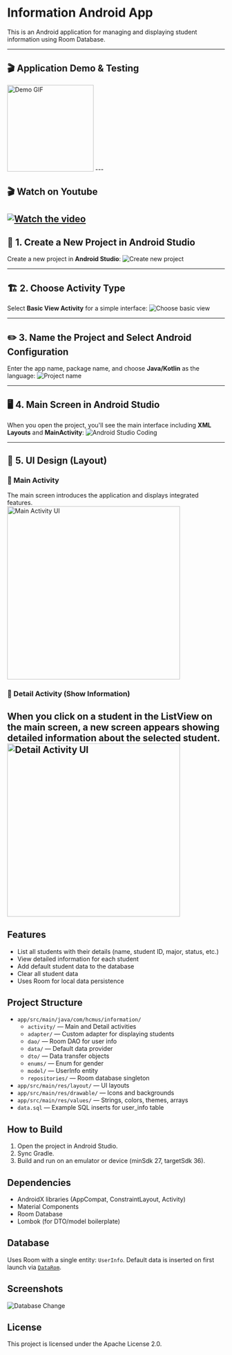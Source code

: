 # Information Android App

This is an Android application for managing and displaying student information using Room Database.

---
## 🎬 Application Demo & Testing
<img src="resource_readme/video.gif" width="200" alt="Demo GIF">
---

##  🎬 Watch on Youtube
[![Watch the video](https://img.youtube.com/vi/pQzRip2ektQ/maxresdefault.jpg)](https://youtube.com/shorts/pQzRip2ektQ)
---

## 🚀 1. Create a New Project in Android Studio
Create a new project in **Android Studio**:
![Create new project](resource_readme/1.png)

---

## 🏗️ 2. Choose Activity Type
Select **Basic View Activity** for a simple interface:
![Choose basic view](resource_readme/2.png)

---

## ✏️ 3. Name the Project and Select Android Configuration
Enter the app name, package name, and choose **Java/Kotlin** as the language:
![Project name](resource_readme/3.png)

---

## 🖥️ 4. Main Screen in Android Studio
When you open the project, you'll see the main interface including **XML Layouts** and **MainActivity**:
![Android Studio Coding](resource_readme/4.png)

---
## 🎨 5. UI Design (Layout)

### 🔹 Main Activity
The main screen introduces the application and displays integrated features.  
<img src="resource_readme/a1.png" alt="Main Activity UI" width="400"/>

### 🔹 Detail Activity (Show Information)
When you click on a student in the ListView on the main screen, a new screen appears showing detailed information about the selected student.  
<img src="resource_readme/a2.png" alt="Detail Activity UI" width="400"/>
---
## Features

- List all students with their details (name, student ID, major, status, etc.)
- View detailed information for each student
- Add default student data to the database
- Clear all student data
- Uses Room for local data persistence

## Project Structure

- `app/src/main/java/com/hcmus/information/`
  - `activity/` — Main and Detail activities
  - `adapter/` — Custom adapter for displaying students
  - `dao/` — Room DAO for user info
  - `data/` — Default data provider
  - `dto/` — Data transfer objects
  - `enums/` — Enum for gender
  - `model/` — UserInfo entity
  - `repositories/` — Room database singleton
- `app/src/main/res/layout/` — UI layouts
- `app/src/main/res/drawable/` — Icons and backgrounds
- `app/src/main/res/values/` — Strings, colors, themes, arrays
- `data.sql` — Example SQL inserts for user_info table

## How to Build

1. Open the project in Android Studio.
2. Sync Gradle.
3. Build and run on an emulator or device (minSdk 27, targetSdk 36).

## Dependencies

- AndroidX libraries (AppCompat, ConstraintLayout, Activity)
- Material Components
- Room Database
- Lombok (for DTO/model boilerplate)

## Database

Uses Room with a single entity: `UserInfo`. Default data is inserted on first launch via [`DataRom`](app/src/main/java/com/hcmus/information/data/DataRom.java).

## Screenshots

![Database Change](resource_readme/infor.gif)
## License

This project is licensed under the Apache License 2.0.